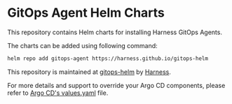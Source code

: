 # GitOps Agent Helm Charts

This repository contains Helm charts for installing Harness GitOps Agents.

The charts can be added using following command:
```bash
helm repo add gitops-agent https://harness.github.io/gitops-helm
```

This repository is maintained at [gitops-helm](https://github.com/harness/gitops-helm) by [Harness](http://harness.io/).

For more details and support to override your Argo CD components, please refer to [Argo CD's values.yaml](https://github.com/argoproj/argo-helm/blob/main/charts/argo-cd/values.yaml) file.
